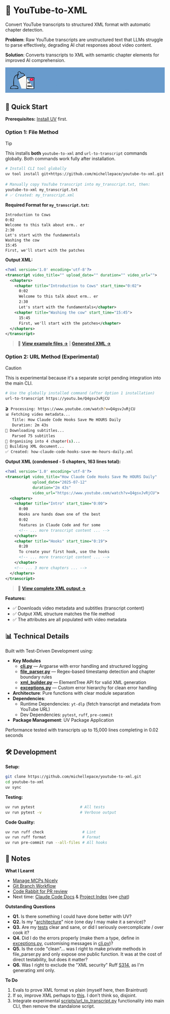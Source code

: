 # 🎥 YouTube-to-XML

Convert YouTube transcripts to structured XML format with automatic chapter detection.

**Problem**: Raw YouTube transcripts are unstructured text that LLMs struggle to parse effectively, degrading AI chat responses about video content.

**Solution**: Converts transcripts to XML with semantic chapter elements for improved AI comprehension.

![Description](docs/images/youtube-to-xml-narrow.jpg)

## 🚀 Quick Start

**Prerequisites:** [Install UV](https://docs.astral.sh/uv/getting-started/installation/) first.

### Option 1: File Method

> [!TIP]  
> This installs **both** `youtube-to-xml` and `url-to-transcript` commands globally. Both commands work fully after installation.

```bash
# Install CLI tool globally
uv tool install git+https://github.com/michellepace/youtube-to-xml.git

# Manually copy YouTube transcript into my_transcript.txt, then:
youtube-to-xml my_transcript.txt
# ✅ Created: my_transcript.xml
```

**Required Format for `my_transcript.txt`:**
```text
Introduction to Cows
0:02
Welcome to this talk about erm.. er
2:30
Let's start with the fundamentals
Washing the cow
15:45
First, we'll start with the patches
```

**Output XML:**
```xml
<?xml version='1.0' encoding='utf-8'?>
<transcript video_title="" upload_date="" duration="" video_url="">
  <chapters>
    <chapter title="Introduction to Cows" start_time="0:02">
      0:02
      Welcome to this talk about erm.. er
      2:30
      Let's start with the fundamentals</chapter>
    <chapter title="Washing the cow" start_time="15:45">
      15:45
      First, we'll start with the patches</chapter>
  </chapters>
</transcript>
```

> 📁 **[View example files →](example_transcripts/introduction-to-cows.txt)** | **[Generated XML →](example_transcripts/introduction-to-cows.xml)**

### Option 2: URL Method (Experimental)

> [!CAUTION]  
> This is experimental because it's a separate script pending integration into the main CLI.

```bash
# Use the globally installed command (after Option 1 installation)
url-to-transcript https://youtu.be/Q4gsvJvRjCU

🎬 Processing: https://www.youtube.com/watch?v=Q4gsvJvRjCU
📊 Fetching video metadata...
   Title: How Claude Code Hooks Save Me HOURS Daily
   Duration: 2m 43s
📝 Downloading subtitles...
   Parsed 75 subtitles
📑 Organising into 4 chapter(s)...
🔧 Building XML document...
✅ Created: how-claude-code-hooks-save-me-hours-daily.xml
```

**Output XML (condensed - 5 chapters, 163 lines total):**
```xml
<?xml version='1.0' encoding='utf-8'?>
<transcript video_title="How Claude Code Hooks Save Me HOURS Daily" 
            upload_date="2025-07-12" 
            duration="2m 43s" 
            video_url="https://www.youtube.com/watch?v=Q4gsvJvRjCU">
  <chapters>
    <chapter title="Intro" start_time="0:00">
      0:00
      Hooks are hands down one of the best
      0:02
      features in Claude Code and for some
      <!-- ... more transcript content ... -->
    </chapter>
    <chapter title="Hooks" start_time="0:19">
      0:20
      To create your first hook, use the hooks
      <!-- ... more transcript content ... -->
    </chapter>
    <!-- ... 3 more chapters ... -->
  </chapters>
</transcript>
```

> 📁 **[View complete XML output →](example_transcripts/how-claude-code-hooks-save-me-hours-daily.xml)**

**Features:**
- ✅ Downloads video metadata and subtitles (transcript content)
- ✅ Output XML structure matches the file method
- ✅ The attributes are all populated with video metadata

## 📊 Technical Details

Built with Test-Driven Development using:
- **Key Modules**
   - **[cli.py](src/youtube_to_xml/cli.py)** — Argparse with error handling and structured logging
   - **[file_parser.py](src/youtube_to_xml/file_parser.py)** — Regex-based timestamp detection and chapter boundary rules
   - **[xml_builder.py](src/youtube_to_xml/xml_builder.py)** — ElementTree API for valid XML generation
   - **[exceptions.py](src/youtube_to_xml/exceptions.py)** — Custom error hierarchy for clean error handling
- **Architecture**: Pure functions with clear module separation
- **Dependencies**:
  - Runtime Dependencies: `yt-dlp` (fetch transcript and metadata from YouTube URL)
  - Dev Dependencies: `pytest`, `ruff`, `pre-commit`
- **Package Management**: UV Package Application

Performance tested with transcripts up to 15,000 lines completing in 0.02 seconds

## 🛠️ Development

**Setup:**
```bash
git clone https://github.com/michellepace/youtube-to-xml.git
cd youtube-to-xml
uv sync
```

**Testing:**
```bash
uv run pytest                    # All tests
uv run pytest -v                 # Verbose output
```

**Code Quality:**
```bash
uv run ruff check                 # Lint
uv run ruff format                # Format
uv run pre-commit run --all-files # All hooks
```

## 📕 Notes

**What I Learnt**
- [Manage MCPs Nicely](docs/knowledge/manage-mcps-nicely.md)
- [Git Branch Workflow](docs/knowledge/git-branch-flow.md)
- [Code Rabbit for PR review](https://www.anthropic.com/customers/coderabbit)
- Next time: [Claude Code Docs](https://github.com/ericbuess/claude-code-docs) & [Project Index](https://github.com/ericbuess/claude-code-project-index) (see [chat](https://claude.ai/chat/c70ff077-6ebb-4c75-bf2b-74e31d2cb649))

**Outstanding Questions**
- **Q1.** Is there something I could have done better with UV?
- **Q2.** Is my "[architecture](/docs/SPEC.md#architecture--data-flow)" nice (one day I may make it a service)?
- **Q3.** Are my [tests](/tests/) clear and sane, or did I seriously overcomplicate / over cook it?
- **Q4.** Did I do the errors properly (make them a type, define in [exceptions.py](/src/youtube_to_xml/exceptions.py), customising messages in [cli.py](/src/youtube_to_xml/cli.py))?
- **Q5.** Is the code "clean"... was I right to make private methods in file_parser.py and only expose one public function. It was at the cost of direct testability, but does it matter?
- **Q6.** Was I right to exclude the "XML security" Ruff [S314](pyproject.toml), as I'm generating xml only.

**To Do**
1. Evals to prove XML format vs plain (myself here, then Braintrust)
2. If so, improve XML perhaps to [this](docs/knowledge/working-notes.md#better-format). I don't think so, disjoint.
3. Integrate experimental [scripts/url_to_transcript.py](scripts/url_to_transcript.py) functionality into main CLI, then remove the standalone script.